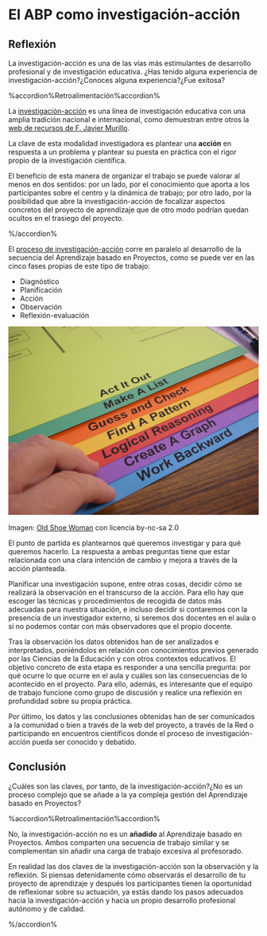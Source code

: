 
# El ABP como investigación-acción

## Reflexión

La investigación-acción es una de las vías más estimulantes de desarrollo profesional y de investigación educativa. ¿Has tenido alguna experiencia de investigación-acción?¿Conoces alguna experiencia?¿Fue exitosa?



%accordion%Retroalimentación%accordion%

La [investigación-acción](http://es.wikipedia.org/wiki/Investigaci%C3%B3n-acci%C3%B3n) es una línea de investigación educativa con una amplia tradición nacional e internacional, como demuestran entre otros la [web de recursos de F. Javier Murillo](http://www.uam.es/personal_pdi/stmaria/jmurillo/recursos/inv-accion.htm).

La clave de esta modalidad investigadora es plantear una **acción** en respuesta a un problema y plantear su puesta en práctica con el rigor propio de la investigación científica.

El beneficio de esta manera de organizar el trabajo se puede valorar al menos en dos sentidos: por un lado, por el conocimiento que aporta a los participantes sobre el centro y la dinámica de trabajo; por otro lado, por la posibilidad que abre la investigación-acción de focalizar aspectos concretos del proyecto de aprendizaje que de otro modo podrían quedan ocultos en el trasiego del proyecto.

%/accordion%

El [proceso de investigación-acción](http://cvc.cervantes.es/ensenanza/biblioteca_ele/diccio_ele/diccionario/investigacionaccion.htm) corre en paralelo al desarrollo de la secuencia del Aprendizaje basado en Proyectos, como se puede ver en las cinco fases propias de este tipo de trabajo:

- Diagnóstico
- Planificación
- Acción
- Observación
- Reflexión-evaluación

![](img/696e7665737469676163696fcc816e2d616363696fcc816e.jpg)

Imagen: [Old Shoe Woman](http://www.flickr.com/photos/83955435@N00/1472422325) con licencia by-nc-sa 2.0

El punto de partida es plantearnos qué queremos investigar y para qué queremos hacerlo. La respuesta a ambas preguntas tiene que estar relacionada con una clara intención de cambio y mejora a través de la acción planteada.

Planificar una investigación supone, entre otras cosas, decidir cómo se realizará la observación en el transcurso de la acción. Para ello hay que escoger las técnicas y procedimientos de recogida de datos más adecuadas para nuestra situación, e incluso decidir si contaremos con la presencia de un investigador externo, si seremos dos docentes en el aula o si no podemos contar con más observadores que el propio docente.

Tras la observación los datos obtenidos han de ser analizados e interpretados, poniéndolos en relación con conocimientos previos generado por las Ciencias de la Educación y con otros contextos educativos. El objetivo concreto de esta etapa es responder a una sencilla pregunta: por qué ocurre lo que ocurre en el aula y cuáles son las consecuencias de lo acontecido en el proyecto. Para ello, además, es interesante que el equipo de trabajo funcione como grupo de discusión y realice una reflexión en profundidad sobre su propia práctica.

Por último, los datos y las conclusiones obtenidas han de ser comunicados a la comunidad o bien a través de la web del proyecto, a través de la Red o participando en encuentros científicos donde el proceso de investigación-acción pueda ser conocido y debatido.

## Conclusión

¿Cuáles son las claves, por tanto, de la investigación-acción?¿No es un proceso complejo que se añade a la ya compleja gestión del Aprendizaje basado en Proyectos?



%accordion%Retroalimentación%accordion%

No, la investigación-acción no es un **añadido** al Aprendizaje basado en Proyectos. Ambos comparten una secuencia de trabajo similar y se complementan sin añadir una carga de trabajo excesiva al profesorado.

En realidad las dos claves de la investigación-acción son la observación y la reflexión. Si piensas detenidamente cómo observarás el desarrollo de tu proyecto de aprendizaje y después los participantes tienen la oportunidad de reflexionar sobre su actuación, ya estás dando los pasos adecuados hacia la investigación-acción y hacia un propio desarrollo profesional autónomo y de calidad.

%/accordion%